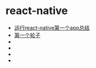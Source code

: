 # react-native

<ul>
  <li><a href="./运行react-native第一个app总结.md">运行react-native第一个app总结</a></li>
  <li><a href="./first.md">第一个轮子</a></li>
  <li></li>
  <li></li>
  <li></li>
  <li></li>
</ul>
